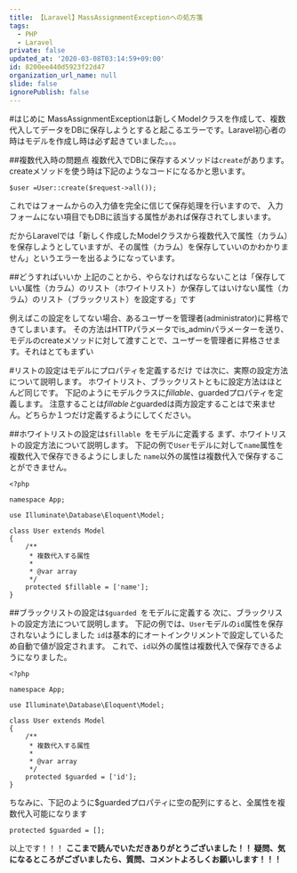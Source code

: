```yaml
---
title: 【Laravel】MassAssignmentExceptionへの処方箋
tags:
  - PHP
  - Laravel
private: false
updated_at: '2020-03-08T03:14:59+09:00'
id: 8200ee440d5923f22d47
organization_url_name: null
slide: false
ignorePublish: false
---
```



#はじめに
MassAssignmentExceptionは新しくModelクラスを作成して、複数代入してデータをDBに保存しようとすると起こるエラーです。Laravel初心者の時はモデルを作成し時は必ず起きていました。。。

##複数代入時の問題点
複数代入でDBに保存するメソッドは`create`があります。
createメソッドを使う時は下記のようなコードになるかと思います。

```php:
$user =User::create($request->all());
```

これではフォームからの入力値を完全に信じて保存処理を行いますので、
入力フォームにない項目でもDBに該当する属性があれば保存されてしまいます。

だからLaravelでは「新しく作成したModelクラスから複数代入で属性（カラム）を保存しようとしていますが、その属性（カラム）を保存していいのかわかりません」というエラーを出るようになっています。

##どうすればいいか
上記のことから、やらなければならないことは「保存していい属性（カラム）のリスト（ホワイトリスト）か保存してはいけない属性（カラム）のリスト（ブラックリスト）を設定する」です

例えばこの設定をしてない場合、あるユーザーを管理者(administrator)に昇格できてしまいます。
その方法はHTTPパラメータでis_adminパラメーターを送り、モデルのcreateメソッドに対して渡すことで、ユーザーを管理者に昇格させます。それはとてもまずい

#リストの設定はモデルにプロパティを定義するだけ
では次に、実際の設定方法について説明します。
ホワイトリスト、ブラックリストともに設定方法はほとんど同じです。
下記のようにモデルクラスに$fillable、$guardedプロパティを定義します。
注意することは$fillableと$guardedは両方設定することはで来ません。どちらか１つだけ定義するようにしてください。

##ホワイトリストの設定は`$fillable `をモデルに定義する
まず、ホワイトリストの設定方法について説明します。
下記の例で`User`モデルに対して`name`属性を複数代入で保存できるようにしました
`name`以外の属性は複数代入で保存することができません。

```php:app/User.php
<?php

namespace App;

use Illuminate\Database\Eloquent\Model;

class User extends Model
{
    /**
     * 複数代入する属性
     *
     * @var array
     */
    protected $fillable = ['name'];
}
```



##ブラックリストの設定は`$guarded `をモデルに定義する
次に、ブラックリストの設定方法について説明します。
下記の例では、`User`モデルの`id`属性を保存されないようにしました
`id`は基本的にオートインクリメントで設定しているため自動で値が設定されます。
これで、`id`以外の属性は複数代入で保存できるようになりました。

```php:app/User.php
<?php

namespace App;

use Illuminate\Database\Eloquent\Model;

class User extends Model
{
    /**
     * 複数代入する属性
     *
     * @var array
     */
    protected $guarded = ['id'];
}
```

ちなみに、下記のように$guardedプロパティに空の配列にすると、全属性を複数代入可能になります

```php:app/User.php
protected $guarded = [];
```


以上です！！！
**ここまで読んでいただきありがとうございました！！
疑問、気になるところがございましたら、質問、コメントよろしくお願いします！！！**

